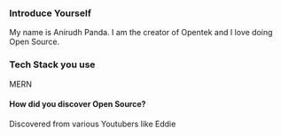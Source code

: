 ### Introduce Yourself

My name is Anirudh Panda. I am the creator of Opentek and I love doing Open Source.

### Tech Stack you use

MERN

#### How did you discover Open Source?

Discovered from various Youtubers like Eddie 
